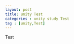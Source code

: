 ```yaml
---
layout: post
title: unity Test
categories : unity study Test
tag : [unity,Test]
---
```


Test


















